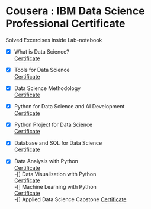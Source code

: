 # Cousera : IBM Data Science Professional Certificate
Solved Excercises inside Lab-notebook
-[x] What is Data Science?<br>
      [Certificate](https://coursera.org/share/51a934661b8349d35b7709f00f42b02d)<br>
-[x] Tools for Data Science<br>
      [Certificate](https://coursera.org/share/d7716a8b35d73a6c84bbc10de60d0a78)<br>
-[x] Data Science Methodology<br>
      [Certificate](https://coursera.org/share/fc10d5aa73ab17e8ce073e57ef5862e3)<br>
-[x] Python for Data Science and AI Development<br>
      [Certificate](https://coursera.org/share/9911fc07df30965042716f00d57cd360)<br>
-[x] Python Project for Data Science<br>
      [Certificate](https://coursera.org/share/7ba99c7b43198816159637d658e2f39a)<br> 
-[x] Database and SQL for Data Science<br>
      [Certificate](https://coursera.org/share/b59fa655cbd1ab2eedb37a883a6632ec)<br>
-[x] Data Analysis with Python<br>
      [Certificate]()<br>
-[] Data Visualization with Python<br>
      [Certificate]()<br>
-[] Machine Learning with Python<br>
      [Certificate]()<br>
-[] Applied Data Science Capstone
      [Certificate]()<br>




